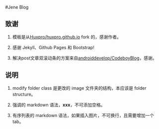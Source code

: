 #Jene Blog

## 致谢

1. 模板是从[Huxpro/huxpro.github.io](https://github.com/Huxpro/huxpro.github.io.git) fork 的，感谢作者。

2. 感谢 Jekyll、Github Pages 和 Bootstrap!

3. 解决post文章双滚动条的方案来自[androiddevelop/CodeboyBlog](https://github.com/androiddevelop/CodeboyBlog/commit/a2233f944d310c343ea44064b7787daa8cc1c37e)，感谢。

## 说明

1. modify folder class 是更改的 image 文件夹的结构，本应该是 folder structure。

2. 强调的 markdown 语法，**xxx**，不可添加空格。

3. 有序列表的 markdown 语法，如果插入图片，不可换行，且需要增加一个tab。
